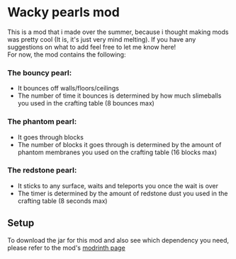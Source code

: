 # Wacky pearls mod

This is a mod that i made over the summer, because i thought making mods was pretty cool (It is, it's just very mind melting). 
If you have any suggestions on what to add feel free to let me know here!
<br>For now, the mod contains the following:

### The bouncy pearl:
- It bounces off walls/floors/ceilings
- The number of time it bounces is determined by how much slimeballs you used in the crafting table (8 bounces max)

### The phantom pearl:
- It goes through blocks
- The number of blocks it goes through is determined by the amount of phantom membranes you used on the crafting table (16 blocks max)

### The redstone pearl:
- It sticks to any surface, waits and teleports you once the wait is over
- The timer is determined by the amount of redstone dust you used in the crafting table (8 seconds max)

## Setup

To download the jar for this mod and also see which dependency you need, please refer to the mod's [modrinth page](https://modrinth.com/mod/wacky-pearls/version/1.0.0)

